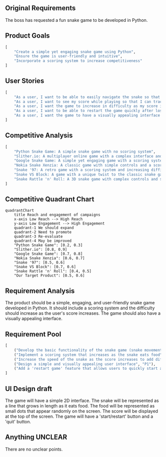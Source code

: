 ## Original Requirements
The boss has requested a fun snake game to be developed in Python.

## Product Goals
```python
[
    "Create a simple yet engaging snake game using Python",
    "Ensure the game is user-friendly and intuitive",
    "Incorporate a scoring system to increase competitiveness"
]
```

## User Stories
```python
[
    "As a user, I want to be able to easily navigate the snake so that I can play the game without confusion",
    "As a user, I want to see my score while playing so that I can track my progress",
    "As a user, I want the game to increase in difficulty as my score increases so that the game remains challenging",
    "As a user, I want to be able to restart the game quickly after losing so that I can try to beat my score",
    "As a user, I want the game to have a visually appealing interface so that my gaming experience is enjoyable"
]
```

## Competitive Analysis
```python
[
    "Python Snake Game: A simple snake game with no scoring system",
    "Slither.io: A multiplayer online game with a complex interface and scoring system",
    "Google Snake Game: A simple yet engaging game with a scoring system and increasing difficulty",
    "Nokia Snake Xenzia: A classic game with simple controls and a scoring system",
    "Snake '97: A retro game with a scoring system and increasing difficulty",
    "Snake VS Block: A game with a unique twist to the classic snake game, includes scoring system",
    "Snake Rattle 'n' Roll: A 3D snake game with complex controls and scoring system"
]
```

## Competitive Quadrant Chart
```mermaid
quadrantChart
    title Reach and engagement of campaigns
    x-axis Low Reach --> High Reach
    y-axis Low Engagement --> High Engagement
    quadrant-1 We should expand
    quadrant-2 Need to promote
    quadrant-3 Re-evaluate
    quadrant-4 May be improved
    "Python Snake Game": [0.2, 0.3]
    "Slither.io": [0.8, 0.9]
    "Google Snake Game": [0.7, 0.8]
    "Nokia Snake Xenzia": [0.6, 0.7]
    "Snake '97": [0.5, 0.6]
    "Snake VS Block": [0.7, 0.6]
    "Snake Rattle 'n' Roll": [0.4, 0.5]
    "Our Target Product": [0.5, 0.6]
```

## Requirement Analysis
The product should be a simple, engaging, and user-friendly snake game developed in Python. It should include a scoring system and the difficulty should increase as the user's score increases. The game should also have a visually appealing interface.

## Requirement Pool
```python
[
    ("Develop the basic functionality of the snake game (snake movement, food spawning, collision detection)", "P0"),
    ("Implement a scoring system that increases as the snake eats food", "P0"),
    ("Increase the speed of the snake as the score increases to add difficulty", "P1"),
    ("Design a simple and visually appealing user interface", "P1"),
    ("Add a 'restart game' feature that allows users to quickly start a new game", "P2")
]
```

## UI Design draft
The game will have a simple 2D interface. The snake will be represented as a line that grows in length as it eats food. The food will be represented as small dots that appear randomly on the screen. The score will be displayed at the top of the screen. The game will have a 'start/restart' button and a 'quit' button.

## Anything UNCLEAR
There are no unclear points.